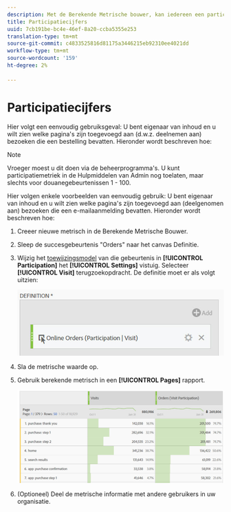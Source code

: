 ```yaml
---
description: Met de Berekende Metrische bouwer, kan iedereen een participatie metrisch tot stand brengen.
title: Participatiecijfers
uuid: 7cb191be-bc4e-46ef-8a20-ccba5355e253
translation-type: tm+mt
source-git-commit: c4833525816d81175a3446215eb92310ee4021dd
workflow-type: tm+mt
source-wordcount: '159'
ht-degree: 2%

---
```



# Participatiecijfers

Hier volgt een eenvoudig gebruiksgeval: U bent eigenaar van inhoud en u wilt zien welke pagina&#39;s zijn toegevoegd aan (d.w.z. deelnemen aan) bezoeken die een bestelling bevatten. Hieronder wordt beschreven hoe:

>[!NOTE]
>
>Vroeger moest u dit doen via de beheerprogramma&#39;s. U kunt participatiemetriek in de Hulpmiddelen van Admin nog toelaten, maar slechts voor douanegebeurtenissen 1 - 100.

Hier volgen enkele voorbeelden van eenvoudig gebruik: U bent eigenaar van inhoud en u wilt zien welke pagina&#39;s zijn toegevoegd aan (deelgenomen aan) bezoeken die een e-mailaanmelding bevatten. Hieronder wordt beschreven hoe:

1. Creeer nieuwe metrisch in de Berekende Metrische Bouwer.
1. Sleep de succesgebeurtenis &quot;Orders&quot; naar het canvas Definitie.
1. Wijzig het [toewijzingsmodel](/help/components/c-calcmetrics/c-workflow/cm-workflow/c-build-metrics/m-metric-type-alloc.md) van die gebeurtenis in **[!UICONTROL Participation]** het **[!UICONTROL Settings]** vistuig. Selecteer **[!UICONTROL Visit]** terugzoekopdracht. De definitie moet er als volgt uitzien:

   ![](assets/participation.png)

1. Sla de metrische waarde op.
1. Gebruik berekende metrisch in een **[!UICONTROL Pages]** rapport.

   ![](assets/participation-pages.png)

1. (Optioneel) Deel de metrische informatie met andere gebruikers in uw organisatie.


